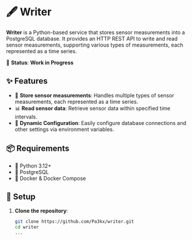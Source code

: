 # 🖋️ Writer

**Writer** is a Python-based service that stores sensor measurements into a PostgreSQL database. It provides an HTTP REST API to write and read sensor measurements, supporting various types of measurements, each represented as a time series.

🚧 **Status**: **Work in Progress**


## ✨ Features

- 📝 **Store sensor measurements**: Handles multiple types of sensor measurements, each represented as a time series.
- 📊 **Read sensor data**: Retrieve sensor data within specified time intervals.
- 🔄 **Dynamic Configuration**: Easily configure database connections and other settings via environment variables.

## 📦 Requirements

- 🐍 Python 3.12+
- 🐘 PostgreSQL
- 🐳 Docker & Docker Compose

## 🚀 Setup

1. **Clone the repository**:
   ```bash
   git clone https://github.com/Pa3kx/writer.git
   cd writer
   ...
